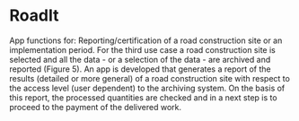 # RoadIt
App functions for: Reporting/certification of a road construction site or an implementation period. For the third use case a road construction site is selected and all the data - or a selection of the data - are archived and reported (Figure 5). An app is developed that generates a report of the results (detailed or more general) of a road construction site with respect to the access  level (user dependent) to the archiving system. On the basis of this report, the processed quantities are checked and in a next step is to proceed to the  payment of the delivered work.
